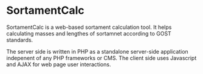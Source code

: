 SortamentCalc
=============

SortamentCalc is a web-based sortament calculation tool. It helps calculating masses and lengthes of sortamnet according to GOST standards.

The server side is written in PHP as a standalone server-side application indepenent of any PHP frameworks or CMS.
The client side uses Javascript and AJAX for web page user interactions.

